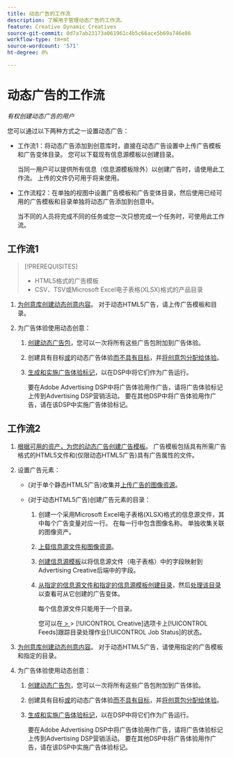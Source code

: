 ```yaml
---
title: 动态广告的工作流
description: 了解用于管理动态广告的工作流。
feature: Creative Dynamic Creatives
source-git-commit: 0d7a7ab23173a061961c4b5c66ace5b69a746e86
workflow-type: tm+mt
source-wordcount: '571'
ht-degree: 0%

---
```


# 动态广告的工作流

*有权创建动态广告的用户*

您可以通过以下两种方式之一设置动态广告：

* 工作流1：将动态广告添加到创意库时，直接在动态广告设置中上传广告模板和广告变体目录。 您可以下载现有信息源模板以创建目录。

  当同一用户可以提供所有信息（信息源模板除外）以创建广告时，请使用此工作流。 上传的文件仍可用于将来使用。

* 工作流程2：在单独的视图中设置广告模板和广告变体目录，然后使用已经可用的广告模板和目录单独将动态广告添加到创意中。

  当不同的人员将完成不同的任务或您一次只想完成一个任务时，可使用此工作流。

## 工作流1

>[!PREREQUISITES]
>
>* HTML5格式的广告模板
>* CSV、TSV或Microsoft Excel电子表格(XLSX)格式的产品目录

1. [为创意库创建动态创意内容](/help/creative/creative-libraries/creative-add-dynamic.md)。 对于动态HTML5广告，请上传广告模板和目录。

1. 为广告体验使用动态创意：

   1. [创建动态广告包](/help/creative/creative-libraries/bundle-manage.md)，您可以一次将所有这些广告包附加到广告体验。

   1. 创建具有目标[或](/help/creative/experiences/experience-create-targeting.md)的动态广告体验[而不具有目标](/help/creative/experiences/experience-create-no-targeting.md)，并[将创意包分配给体验](/help/creative/experiences/experience-assign-creative-bundles.md)。

   1. [生成和实施广告体验标记](/help/creative/experiences/experience-tag-export.md)，以在DSP中将它们作为广告运行。

      要在Adobe Advertising DSP中将广告体验用作广告，请将广告体验标记上传到Advertising DSP营销活动。 要在其他DSP中将广告体验用作广告，请在该DSP中实施广告体验标记。

## 工作流2

1. [根据可用的资产，为您的动态广告创建广告模板](/help/creative/ad-templates/ad-template-manage.md)。 广告模板包括具有所需广告格式的HTML5文件和(仅限动态HTML5广告)具有广告属性的文件。

1. 设置广告元素：

   * (对于单个静态HTML5广告)收集并[上传广告的图像资源](/help/creative/feeds/asset-manage.md)。

   * (对于动态HTML5广告)创建广告元素的目录：

      1. 创建一个采用Microsoft Excel电子表格(XLSX)格式的信息源文件，其中每个广告变量对应一行。 在每一行中包含图像名称。 单独收集关联的图像资产。

      1. [上载信息源文件和图像资源](/help/creative/feeds/asset-manage.md)。

      1. [创建信息源模板](/help/creative/feeds/feed-template-manage.md)以将信息源文件（电子表格）中的字段映射到Advertising Creative后端中的字段。

      1. [从指定的信息源文件和指定的信息源模板创建目录](/help/creative/feeds/catalog-manage.md#feed-catalog-create)，然后[处理该目录](/help/creative/feeds/catalog-manage.md#feed-catalog-process)以查看可从它创建的广告变体。

         每个信息源文件只能用于一个目录。

         您可以在[ > ](/help/creative/feeds/job-status-track.md) > [!UICONTROL Creative]选项卡上[!UICONTROL Feeds]跟踪目录处理作业[!UICONTROL Job Status]的状态。

1. [为创意库创建动态创意内容](/help/creative/creative-libraries/creative-add-dynamic.md)。 对于动态HTML5广告，请使用指定的广告模板和指定的目录。

1. 为广告体验使用动态创意：

   1. [创建动态广告包](/help/creative/creative-libraries/bundle-manage.md)，您可以一次将所有这些广告包附加到广告体验。

   1. 创建具有目标[或](/help/creative/experiences/experience-create-targeting.md)的动态广告体验[而不具有目标](/help/creative/experiences/experience-create-no-targeting.md)，并[将创意包分配给体验](/help/creative/experiences/experience-assign-creative-bundles.md)。

   1. [生成和实施广告体验标记](/help/creative/experiences/experience-tag-export.md)，以在DSP中将它们作为广告运行。

      要在Adobe Advertising DSP中将广告体验用作广告，请将广告体验标记上传到Advertising DSP营销活动。 要在其他DSP中将广告体验用作广告，请在该DSP中实施广告体验标记。
